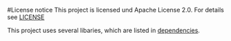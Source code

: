 #License notice
This project is licensed und Apache License 2.0.
For details see [LICENSE](LICENSE)

This project uses several libaries, which are listed in [dependencies]( http://htmlpreview.github.com/?github.com/AmyAssist/Amy/dependencies/index.html).
